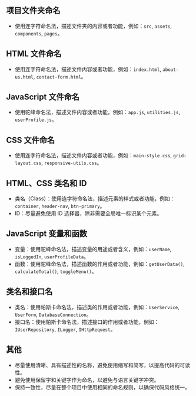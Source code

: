 ## 项目文件夹命名

- 使用连字符命名法，描述文件夹的内容或者功能，例如：`src`, `assets`, `components`, `pages`。

## HTML 文件命名

- 使用连字符命名法，描述文件内容或者功能，例如：`index.html`, `about-us.html`, `contact-form.html`。

## JavaScript 文件命名

- 使用驼峰命名法，描述文件内容或者功能，例如：`app.js`, `utilities.js`, `userProfile.js`。

## CSS 文件命名

- 使用连字符命名法，描述文件内容或者功能，例如：`main-style.css`, `grid-layout.css`, `responsive-utils.css`。

## HTML、CSS 类名和 ID

- 类名（Class）：使用连字符命名法，描述元素的样式或者功能，例如：`container`, `header-nav`, `btn-primary`。
- ID：尽量避免使用 ID 选择器，除非需要全局唯一标识某个元素。

## JavaScript 变量和函数

- 变量：使用驼峰命名法，描述变量的用途或者含义，例如：`userName`, `isLoggedIn`, `userProfileData`。
- 函数：使用驼峰命名法，描述函数的作用或者功能，例如：`getUserData()`, `calculateTotal()`, `toggleMenu()`。

## 类名和接口名

- 类名：使用帕斯卡命名法，描述类的作用或者功能，例如：`UserService`, `UserForm`, `DatabaseConnection`。
- 接口名：使用帕斯卡命名法，描述接口的作用或者功能，例如：`IUserRepository`, `ILogger`, `IHttpRequest`。

## 其他

- 尽量使用清晰、具有描述性的名称，避免使用缩写和简写，以提高代码的可读性。
- 避免使用保留字和关键字作为命名，以避免与语言关键字冲突。
- 保持一致性，尽量在整个项目中使用相同的命名规则，以确保代码风格统一。
